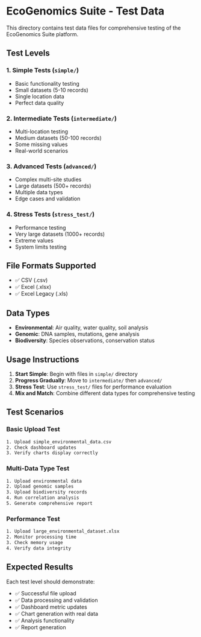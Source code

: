 # EcoGenomics Suite - Test Data

This directory contains test data files for comprehensive testing of the EcoGenomics Suite platform.

## Test Levels

### 1. Simple Tests (`simple/`)
- Basic functionality testing
- Small datasets (5-10 records)
- Single location data
- Perfect data quality

### 2. Intermediate Tests (`intermediate/`)
- Multi-location testing
- Medium datasets (50-100 records)
- Some missing values
- Real-world scenarios

### 3. Advanced Tests (`advanced/`)
- Complex multi-site studies
- Large datasets (500+ records)
- Multiple data types
- Edge cases and validation

### 4. Stress Tests (`stress_test/`)
- Performance testing
- Very large datasets (1000+ records)
- Extreme values
- System limits testing

## File Formats Supported
- ✅ CSV (.csv)
- ✅ Excel (.xlsx)
- ✅ Excel Legacy (.xls)

## Data Types
- **Environmental**: Air quality, water quality, soil analysis
- **Genomic**: DNA samples, mutations, gene analysis
- **Biodiversity**: Species observations, conservation status

## Usage Instructions

1. **Start Simple**: Begin with files in `simple/` directory
2. **Progress Gradually**: Move to `intermediate/` then `advanced/`
3. **Stress Test**: Use `stress_test/` files for performance evaluation
4. **Mix and Match**: Combine different data types for comprehensive testing

## Test Scenarios

### Basic Upload Test
```bash
1. Upload simple_environmental_data.csv
2. Check dashboard updates
3. Verify charts display correctly
```

### Multi-Data Type Test
```bash
1. Upload environmental data
2. Upload genomic samples
3. Upload biodiversity records
4. Run correlation analysis
5. Generate comprehensive report
```

### Performance Test
```bash
1. Upload large_environmental_dataset.xlsx
2. Monitor processing time
3. Check memory usage
4. Verify data integrity
```

## Expected Results

Each test level should demonstrate:
- ✅ Successful file upload
- ✅ Data processing and validation
- ✅ Dashboard metric updates
- ✅ Chart generation with real data
- ✅ Analysis functionality
- ✅ Report generation